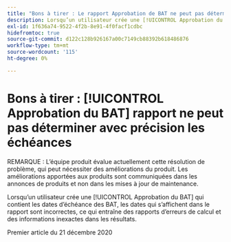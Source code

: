 ```yaml
---
title: "Bons à tirer : Le rapport Approbation de BAT ne peut pas déterminer avec précision les échéances."
description: Lorsqu’un utilisateur crée une [!UICONTROL Approbation du BAT] qui contient les dates d’échéance des BAT, les dates qui s’affichent dans le rapport sont incorrectes, ce qui entraîne des rapports d’erreurs de calcul et des informations inexactes dans les résultats.
exl-id: 1f636a74-9522-4f2b-8e91-4f0facf1cdbc
hidefromtoc: true
source-git-commit: d122c128b926167a00c7149cb88392b618486876
workflow-type: tm+mt
source-wordcount: '115'
ht-degree: 0%

---
```


# Bons à tirer : [!UICONTROL Approbation du BAT] rapport ne peut pas déterminer avec précision les échéances

REMARQUE : L’équipe produit évalue actuellement cette résolution de problème, qui peut nécessiter des améliorations du produit. Les améliorations apportées aux produits sont communiquées dans les annonces de produits et non dans les mises à jour de maintenance.

Lorsqu’un utilisateur crée une [!UICONTROL Approbation du BAT] qui contient les dates d’échéance des BAT, les dates qui s’affichent dans le rapport sont incorrectes, ce qui entraîne des rapports d’erreurs de calcul et des informations inexactes dans les résultats.

Premier article du 21 décembre 2020
